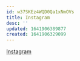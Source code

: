 ```yaml
---
id: w37SKEz4WQD0Qa1xNmOVs
title: Instagram
desc: ''
updated: 1641906389877
created: 1641906329099
---
```


[Instagram](https://docs.google.com/drawings/d/1I2mfNsUeJ53ciwtdq_jOjQJqRmzwrK9PniT7dUW5A5o/edit)